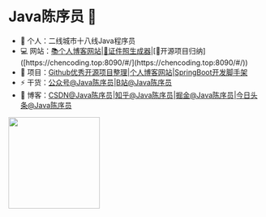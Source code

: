 # Java陈序员 👋

- 🔭 个人：二线城市十八线Java程序员
- 💻 网站：[📚个人博客网站](https://chencoding.top)|[📸证件照生成器]([https://chencoding.top:8081/#/](https://chencoding.top:8082/))|[🎯开源项目归纳]([https://chencoding.top:8090/#/](https://chencoding.top:8090/#/))
- 🌱 项目：[Github优秀开源项目整理](https://github.com/chenyl8848/great-open-source-project)|[个人博客网站](https://github.com/chenyl8848/chenyl8848.github.io)|[SpringBoot开发脚手架](https://github.com/chenyl8848/springboot-dev-scaffold)
- ⚡ 干货：[公众号@Java陈序员](https://chen-coding.oss-cn-shenzhen.aliyuncs.com/qrcode_for_gh_b840974cfe99_430.jpg)|[B站@Java陈序员](https://space.bilibili.com/402482994)
- 🎸 博客：[CSDN@Java陈序员](https://blog.csdn.net/weixin_43400476?spm=1000.2115.3001.5343)|[知乎@Java陈序员](https://www.zhihu.com/creator/manage/creation/all)|[掘金@Java陈序员](https://juejin.cn/user/3958702402176765)|[今日头条@Java陈序员](https://mp.toutiao.com/profile_v4/manage/content/all)

<img align="" height="180px" src="https://chen-coding.oss-cn-shenzhen.aliyuncs.com/%E5%85%AC%E4%BC%97%E5%8F%B7.png" />

